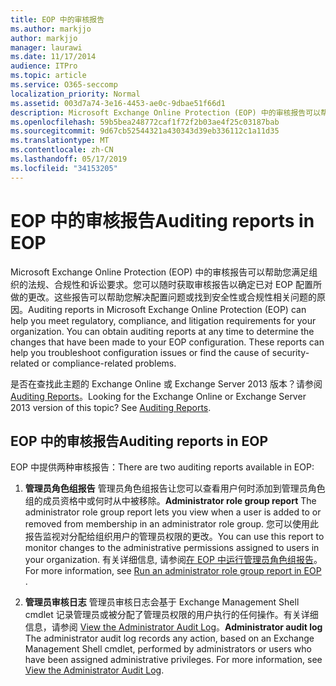 ```yaml
---
title: EOP 中的审核报告
ms.author: markjjo
author: markjjo
manager: laurawi
ms.date: 11/17/2014
audience: ITPro
ms.topic: article
ms.service: O365-seccomp
localization_priority: Normal
ms.assetid: 003d7a74-3e16-4453-ae0c-9dbae51f66d1
description: Microsoft Exchange Online Protection (EOP) 中的审核报告可以帮助您满足组织的法规、合规性和诉讼要求。您可以随时获取审核报告以确定已对 EOP 配置所做的更改。这些报告可以帮助您解决配置问题或找到安全性或合规性相关问题的原因。
ms.openlocfilehash: 59b5bea248772caf1f72f2b03ae4f25c03187bab
ms.sourcegitcommit: 9d67cb52544321a430343d39eb336112c1a11d35
ms.translationtype: MT
ms.contentlocale: zh-CN
ms.lasthandoff: 05/17/2019
ms.locfileid: "34153205"
---
```

# <a name="auditing-reports-in-eop"></a><span data-ttu-id="3a5d6-105">EOP 中的审核报告</span><span class="sxs-lookup"><span data-stu-id="3a5d6-105">Auditing reports in EOP</span></span>

<span data-ttu-id="3a5d6-p102">Microsoft Exchange Online Protection (EOP) 中的审核报告可以帮助您满足组织的法规、合规性和诉讼要求。您可以随时获取审核报告以确定已对 EOP 配置所做的更改。这些报告可以帮助您解决配置问题或找到安全性或合规性相关问题的原因。</span><span class="sxs-lookup"><span data-stu-id="3a5d6-p102">Auditing reports in Microsoft Exchange Online Protection (EOP) can help you meet regulatory, compliance, and litigation requirements for your organization. You can obtain auditing reports at any time to determine the changes that have been made to your EOP configuration. These reports can help you troubleshoot configuration issues or find the cause of security-related or compliance-related problems.</span></span>
  
<span data-ttu-id="3a5d6-p103">是否在查找此主题的 Exchange Online 或 Exchange Server 2013 版本？请参阅[Auditing Reports](http://technet.microsoft.com/library/2b3e1529-1677-4564-be0b-ce22757ddc0d.aspx)。</span><span class="sxs-lookup"><span data-stu-id="3a5d6-p103">Looking for the Exchange Online or Exchange Server 2013 version of this topic? See [Auditing Reports](http://technet.microsoft.com/library/2b3e1529-1677-4564-be0b-ce22757ddc0d.aspx).</span></span>
  
## <a name="auditing-reports-in-eop"></a><span data-ttu-id="3a5d6-111">EOP 中的审核报告</span><span class="sxs-lookup"><span data-stu-id="3a5d6-111">Auditing reports in EOP</span></span>

<span data-ttu-id="3a5d6-112">EOP 中提供两种审核报告：</span><span class="sxs-lookup"><span data-stu-id="3a5d6-112">There are two auditing reports available in EOP:</span></span>
  
1. <span data-ttu-id="3a5d6-113">**管理员角色组报告** 管理员角色组报告让您可以查看用户何时添加到管理员角色组的成员资格中或何时从中被移除。</span><span class="sxs-lookup"><span data-stu-id="3a5d6-113">**Administrator role group report** The administrator role group report lets you view when a user is added to or removed from membership in an administrator role group.</span></span> <span data-ttu-id="3a5d6-114">您可以使用此报告监视对分配给组织用户的管理员权限的更改。</span><span class="sxs-lookup"><span data-stu-id="3a5d6-114">You can use this report to monitor changes to the administrative permissions assigned to users in your organization.</span></span> <span data-ttu-id="3a5d6-115">有关详细信息, 请参阅[在 EOP 中运行管理员角色组报告](run-an-administrator-role-group-report-in-eop-eop.md)。</span><span class="sxs-lookup"><span data-stu-id="3a5d6-115">For more information, see [Run an administrator role group report in EOP ](run-an-administrator-role-group-report-in-eop-eop.md).</span></span>
    
2. <span data-ttu-id="3a5d6-p105">**管理员审核日志** 管理员审核日志会基于 Exchange Management Shell cmdlet 记录管理员或被分配了管理员权限的用户执行的任何操作。有关详细信息，请参阅 [View the Administrator Audit Log](http://technet.microsoft.com/library/5c62072a-556d-4fea-9973-d668c6b9fd57.aspx)。</span><span class="sxs-lookup"><span data-stu-id="3a5d6-p105">**Administrator audit log** The administrator audit log records any action, based on an Exchange Management Shell cmdlet, performed by administrators or users who have been assigned administrative privileges. For more information, see [View the Administrator Audit Log](http://technet.microsoft.com/library/5c62072a-556d-4fea-9973-d668c6b9fd57.aspx).</span></span>
    

